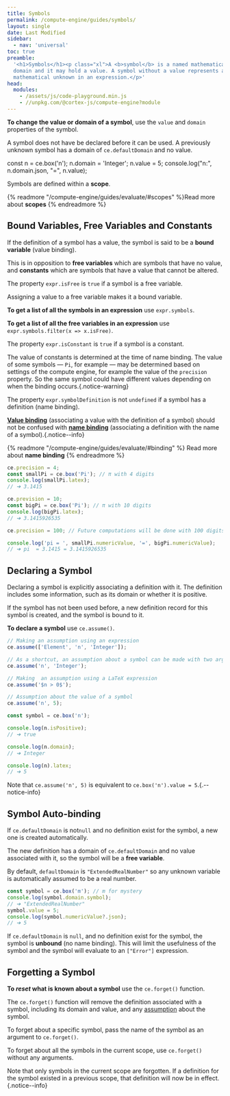 ```yaml
---
title: Symbols
permalink: /compute-engine/guides/symbols/
layout: single
date: Last Modified
sidebar:
  - nav: 'universal'
toc: true
preamble:
  '<h1>Symbols</h1><p class="xl">A <b>symbol</b> is a named mathematical object. It belongs to a
  domain and it may hold a value. A symbol without a value represents a
  mathematical unknown in an expression.</p>'
head:
  modules:
    - /assets/js/code-playground.min.js
    - //unpkg.com/@cortex-js/compute-engine?module
---
```


<script src="//unpkg.com/@cortex-js/compute-engine"></script>
<script>
moduleMap = {
  "compute-engine": "//unpkg.com/@cortex-js/compute-engine?module",
};
 const ce = new ComputeEngine.ComputeEngine()
</script>

**To change the value or domain of a symbol**, use the `value` and `domain`
properties of the symbol.

A symbol does not have be declared before it can be used. A previously unknown 
symbol has a domain of `ce.defaultDomain` and no value.

<code-playground layout="stack" show-line-numbers>
<div slot="javascript">
const n = ce.box('n');
n.domain = 'Integer';
n.value = 5;
console.log("n:", n.domain.json, "=", n.value);</div></code-playground>

Symbols are defined within a **scope**.

{% readmore "/compute-engine/guides/evaluate/#scopes" %}Read more about
<strong>scopes</strong> {% endreadmore %}



## Bound Variables, Free Variables and Constants

If the definition of a symbol has a value, the symbol is said to be a **bound
variable** (value binding).

This is in opposition to **free variables** which are symbols that have no 
value, and **constants** which are symbols that have a value
that cannot be altered.

The property `expr.isFree` is `true` if a symbol is a free variable.

Assigning a value to a free variable makes it a bound variable.

**To get a list of all the symbols in an expression** use `expr.symbols`.

**To get a list of all the free variables in an expression** use `expr.symbols.filter(x => x.isFree)`.

The property `expr.isConstant` is `true` if a symbol is a constant.

The value of constants is determined at the time of name binding. The value of
some symbols — `Pi`, for example — may be determined based on settings of the
compute engine, for example the value of the `precision` property. So the same
symbol could have different values depending on when the binding occurs.{.notice-warning}


The property `expr.symbolDefinition` is not `undefined` if a symbol has a 
definition (name binding).


[**Value binding**](https://en.wikipedia.org/wiki/Free_variables_and_bound_variables)
(associating a value with the definition of a symbol) should not be confused 
with [**name binding**](https://en.wikipedia.org/wiki/Name_binding) (associating a
definition with the name of a symbol).{.notice--info}

{% readmore "/compute-engine/guides/evaluate/#binding" %} Read more about
<strong>name binding</strong> {% endreadmore %}



```js
ce.precision = 4;
const smallPi = ce.box('Pi'); // π with 4 digits
console.log(smallPi.latex);
// ➔ 3.1415

ce.prevision = 10;
const bigPi = ce.box('Pi'); // π with 10 digits
console.log(bigPi.latex);
// ➔ 3.1415926535

ce.precision = 100; // Future computations will be done with 100 digits

console.log('pi = ', smallPi.numericValue, '=', bigPi.numericValue);
// ➔ pi  = 3.1415 = 3.1415926535
```

## Declaring a Symbol

Declaring a symbol is explicitly associating a definition with it. The 
definition includes some  information, such as its domain or whether it is 
positive.

If the symbol has not been used before, a new definition record for this symbol
is created, and the symbol is bound to it.

**To declare a symbol** use `ce.assume()`.

```ts
// Making an assumption using an expression
ce.assume(['Element', 'n', 'Integer']);

// As a shortcut, an assumption about a symbol can be made with two arguments
ce.assume('n', 'Integer');

// Making  an assumption using a LaTeX expression
ce.assume('$n > 0$');

// Assumption about the value of a symbol
ce.assume('n', 5);

const symbol = ce.box('n');

console.log(n.isPositive);
// ➔ true

console.log(n.domain);
// ➔ Integer

console.log(n).latex;
// ➔ 5
```

Note that `ce.assume('n', 5)` is equivalent to `ce.box('n').value = 5`.{.--notice-info}

## Symbol Auto-binding

If `ce.defaultDomain` is not`null` and no definition exist for the symbol, a
new one is created automatically.

The new definition has a domain of `ce.defaultDomain` and no value associated
with it, so the symbol will be a **free variable**.

By default, `defaultDomain` is `"ExtendedRealNumber"` so any unknown variable is
automatically assumed to be a real number.

```js
const symbol = ce.box('m'); // m for mystery
console.log(symbol.domain.symbol);
// ➔ "ExtendedRealNumber"
symbol.value = 5;
console.log(symbol.numericValue?.json);
// ➔ 5
```

If `ce.defaultDomain` is `null`, and no definition exist for the symbol, the
symbol is **unbound** (no name binding). This will limit the usefulness of the 
symbol and the symbol will evaluate to an `["Error"]` expression.


## Forgetting a Symbol

**To _reset_ what is known about a symbol** use the `ce.forget()` function.

The `ce.forget()` function will remove the definition associated with a 
symbol, including its domain and value, and any [assumption](/compute-engine/guides/assumptions)
about the symbol.

To forget about a specific symbol, pass the name of the symbol as an argument to
`ce.forget()`.

To forget about all the symbols in the current scope, use `ce.forget()` without
any arguments.

Note that only symbols in the current scope are forgotten. If a definition for
the symbol existed in a previous scope, that definition will now be in effect.{.notice--info}


